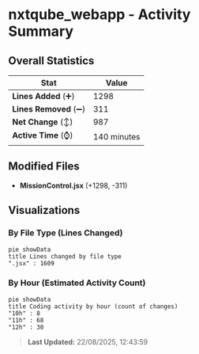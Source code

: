 # nxtqube_webapp - Activity Summary 

## Overall Statistics

| Stat                   | Value                                                             |
| ---------------------- | ----------------------------------------------------------------- |
| **Lines Added** (➕)   | 1298                                          |
| **Lines Removed** (➖) | 311                                        |
| **Net Change** (↕)    | 987                |
| **Active Time** (⌚)   | 140 minutes |


## Modified Files
- **MissionControl.jsx** (+1298, -311)

## Visualizations

### By File Type (Lines Changed)

```mermaid
pie showData
title Lines changed by file type
".jsx" : 1609
```

### By Hour (Estimated Activity Count)

```mermaid
pie showData
title Coding activity by hour (count of changes)
"10h" : 8
"11h" : 68
"12h" : 30
```


> **Last Updated:** 22/08/2025, 12:43:59